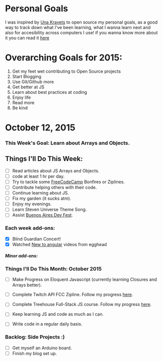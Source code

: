 Personal Goals
==============

I was inspired by [Una Kravets](http://www.twitter.com/una) to open source my personal goals, as a good way to track down what I've been learning, what I wanna learn next and also for accesibility across computers I use! if you wanna know more about it you can read it [here](http://una.im/personal-goals-guide/)


# Overarching Goals for 2015:
1. Get my feet wet contributing to Open Source projects
2. Start Blogging
3. Use Git/Github more
4. Get better at JS
5. Learn about best practices at coding
6. Enjoy life
7. Read more
8. Be kind

# October 12, 2015

### This Week's Goal: Learn about Arrays and Objects.

## Things I'll Do This Week:

- [ ] Read articles about JS Arrays and Objects.
- [ ] code at least 1 hr per day.
- [ ] Try to tackle some [FreeCodeCamp](http://www.freecodecamp.com/julianaramburu) Bonfires or Ziplines.
- [ ] Contribute helping others with their code.
- [ ] Continue learning about JS.
- [ ] Fix my garden (it sucks atm).
- [ ] Enjoy my evenings.
- [ ] Learn Steven Universe Theme Song.
- [ ] Assist [Buenos Aires Dev Fest](http://devfest.gdg.com.ar/).

### Each week add-ons:

- [x] Blind Guardian Concert!
- [x] Watched [New to angular](https://egghead.io/articles/new-to-angularjs-start-learning-here?utm_content=bufferca925&utm_medium=social&utm_source=twitter.com&utm_campaign=buffer) videos from egghead

##### Minor add-ons:


### Things I'll Do This Month: October 2015
- [ ] Make Progress on Eloquent Javascript (currently learning Closures and Arrays better).
- [ ] Complete Twitch API FCC Zipline. Follow my progress [here](http://www.codepen.io/julianaramburu).
- [ ] Complete Treehouse Full-Stack JS course. Follow my progress [here](http://www.teamtreehouse.com/julianaramburu).
- [ ] Keep learning JS and code as much as I can.
- [ ] Write code in a regular daily basis.


### Backlog: Side Projects :)
- [ ] Get myself an Arduino board.
- [ ] Finish my blog set up.
